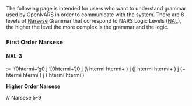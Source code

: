The following page is intended for users who want to understand grammar used by OpenNARS in order to communicate with the system. There are 8 levels of [Narsese](https://github.com/opennars/opennars/wiki/OpenNARS-Glossary) Grammar that correspond to NARS Logic Levels ([NAL](https://github.com/opennars/opennars/wiki/Non-Axiomatic-Logic-(NAL),-Logic-behind-OpenNARS)), the higher the level the more complex is the grammar and the logic. 

### First Order Narsese

#### NAL-3

<term> := ‘f0htermi+‘g0 j ‘[0htermi+‘]0
j (\ htermi htermi+ )
j ([ htermi htermi+ )
j (− htermi htermi )
j (	 htermi htermi )

**Higher Order Narsese**

// Narsese 5-9

